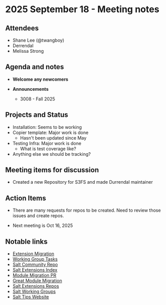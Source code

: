 # 2025 September 18 - Meeting notes

## Attendees
  - Shane Lee (@twangboy)
  - Derrendal
  - Melissa Strong

## Agenda and notes

- **Welcome any newcomers**

- **Announcements**
  - 3008 - Fall 2025

## Projects and Status
- Installation: Seems to be working
- Copier template: Major work is done
    - Hasn't been updated since May
- Testing Infra: Major work is done
    - What is test coverage like?
- Anything else we should be tracking?

## Meeting items for discussion
- Created a new Repository for S3FS and made Durrendal maintainer

## Action Items
- There are many requests for repos to be created. Need to review those issues
  and create repos.

- Next meeting is Oct 16, 2025

## Notable links

- [Extension Migration](https://github.com/orgs/salt-extensions/projects/5)
- [Working Group Tasks](https://github.com/orgs/salt-extensions/projects/6)
- [Salt Community Repo](https://github.com/saltstack/community)
- [Salt Extensions Index](https://extensions.saltproject.io/)
- [Module Migration PR](https://github.com/saltstack/salt/pull/65971)
- [Great Module Migration](https://github.com/saltstack/great-module-migration)
- [Salt Extensions Repos](https://github.com/orgs/salt-extensions/repositories)
- [Salt Working Groups](https://github.com/saltstack/community/tree/master/working_groups)
- [Salt Tips Website](https://salt.tips/whats-new-in-salt-chlorine/)
